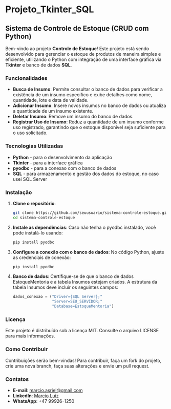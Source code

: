 # Projeto_Tkinter_SQL


## Sistema de Controle de Estoque (CRUD com Python)

Bem-vindo ao projeto **Controle de Estoque**! Este projeto está sendo desenvolvido para gerenciar o estoque de produtos de maneira simples e eficiente, utilizando o Python com integração de uma interface gráfica via **Tkinter** e banco de dados **SQL**.

### Funcionalidades

- **Busca de Insumo**: Permite consultar o banco de dados para verificar a existência de um insumo específico e exibe detalhes como nome, quantidade, lote e data de validade.
- **Adicionar Insumo**: Insere novos insumos no banco de dados ou atualiza a quantidade de um insumo existente.
- **Deletar Insumo**: Remove um insumo do banco de dados.
- **Registrar Uso de Insumo**: Reduz a quantidade de um insumo conforme uso registrado, garantindo que o estoque disponível seja suficiente para o uso solicitado.

### Tecnologias Utilizadas

- **Python** - para o desenvolvimento da aplicação
- **Tkinter** - para a interface gráfica
- **pyodbc** - para a conexao com o banco de dados
- **SQL** - para armazenamento e gestão dos dados do estoque, no caso usei SQL Server

### Instalação

1. **Clone o repositório**:
   ```bash
   git clone https://github.com/seuusuario/sistema-controle-estoque.git
   cd sistema-controle-estoque

2. **Instale as dependências**: Caso não tenha o pyodbc instalado, você pode instalá-lo usando:
   ```bash
   pip install pyodbc

3. **Configure a conexão com o banco de dados**: No código Python, ajuste as credenciais de conexão:
   ```bash
   pip install pyodbc

4. **Banco de dados**: Certifique-se de que o banco de dados EstoqueMentoria e a tabela Insumos estejam criados. A estrutura da tabela Insumos deve incluir os seguintes campos:
   ```python
   dados_conexao = ("Driver={SQL Server};"
                    "Server=SEU_SERVIDOR;"
                    "Database=EstoqueMentoria")

### Licença
Este projeto é distribuído sob a licença MIT. Consulte o arquivo LICENSE para mais informações.

### Como Contribuir

Contribuições serão bem-vindas! Para contribuir, faça um fork do projeto, crie uma nova branch, faça suas alterações e envie um pull request.

### Contatos

- **E-mail**: marcio.asriel@gmail.com
- **LinkedIn**: [Marcio Luiz](https://www.linkedin.com/in/marcioluiz-multicloud/)
- **WhatsApp**: +47 99926-1250
